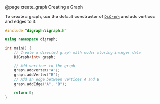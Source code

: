 @page create_graph Creating a Graph

To create a graph, use the default constructor of [`DiGraph`](classdigraph_1_1_di_graph.html) and add vertices and edges to it.
```cpp
#include "digraph/digraph.h"

using namespace digraph;

int main() {
    // Create a directed graph with nodes storing integer data
	DiGraph<int> graph;

	// Add vertices to the graph
	graph.addVertex("A");
	graph.addVertex("B");
	// Add an edge between vertices A and B
	graph.addEdge("A", "B");

	return 0;
}
```
